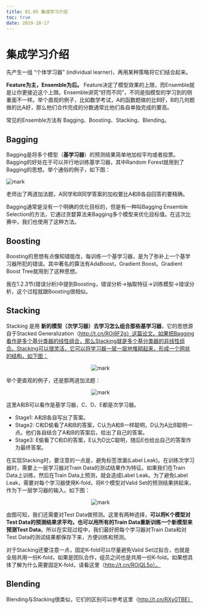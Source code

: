 ```yaml
---
title: 01.05 集成学习介绍
toc: true
date: 2019-10-17
---
```

# 集成学习介绍

先产生一组 “个体学习器” (individual learner)，再用某种策略将它们结合起来。


**Feature为主，Ensemble为后。** Feature决定了模型效果的上限，而Ensemble就是让你更接近这个上限。Ensemble讲究“好而不同”，不同是指模型的学习到的侧重面不一样。举个直观的例子，比如数学考试，A的函数题做的比B好，B的几何题做的比A好，那么他们合作完成的分数通常比他们各自单独完成的要高。

常见的Ensemble方法有 Bagging、Boosting、Stacking、Blending。

## Bagging

Bagging是将多个模型（**基学习器**）的预测结果简单地加权平均或者投票。Bagging的好处在于可以并行地训练基学习器，其中Random Forest就用到了Bagging的思想。举个通俗的例子，如下图：

![mark](http://images.iterate.site/blog/image/20191015/ceHpj8zFqQbC.png?imageslim)


老师出了两道加法题，A同学和B同学答案的加权要比A和B各自回答的要精确。

Bagging通常是没有一个明确的优化目标的，但是有一种叫Bagging Ensemble Selection的方法，它通过贪婪算法来Bagging多个模型来优化目标值。在这次比赛中，我们也使用了这种方法。

## Boosting

Boosting的思想有点像知错能改，每训练一个基学习器，是为了弥补上一个基学习器所犯的错误。其中著名的算法有AdaBoost，Gradient Boost。Gradient Boost Tree就用到了这种思想。

我在1.2.3节(错误分析)中提到Boosting，错误分析->抽取特征->训练模型->错误分析，这个过程就跟Boosting很相似。

## Stacking

Stacking 是用 **新的模型（次学习器）去学习怎么组合那些基学习器**，它的思想源自于Stacked Generalization（http://t.cn/ROj8F2g）这篇论文。如果把Bagging看作是多个基分类器的线性组合，那么Stacking就是多个基分类器的非线性组合。Stacking可以很灵活，它可以将学习器一层一层地堆砌起来，形成一个网状的结构，如下图：

<center>

![mark](http://images.iterate.site/blog/image/20191015/vPwxIDm510ty.png?imageslim)

</center>

举个更直观的例子，还是那两道加法题：

<center>

![mark](http://images.iterate.site/blog/image/20191015/0unqU4ggr0UU.png?imageslim)

</center>

这里A和B可以看作是基学习器，C、D、E都是次学习器。

- Stage1:  A和B各自写出了答案。
- Stage2:  C和D偷看了A和B的答案，C认为A和B一样聪明，D认为A比B聪明一点。他们各自结合了A和B的答案后，给出了自己的答案。
- Stage3:  E偷看了C和D的答案，E认为D比C聪明，随后E也给出自己的答案作为最终答案。

在实现Stacking时，要注意的一点是，避免标签泄漏(Label Leak)。在训练次学习器时，需要上一层学习器对Train Data的测试结果作为特征。如果我们在Train Data上训练，然后在Train Data上预测，就会造成Label Leak。为了避免Label Leak，需要对每个学习器使用K-fold，将K个模型对Valid Set的预测结果拼起来，作为下一层学习器的输入。如下图：

<center>

![mark](http://images.iterate.site/blog/image/20191015/xFBOxW5QYAhE.png?imageslim)

</center>

由图可知，我们还需要对Test Data做预测。这里有两种选择，**可以将K个模型对Test Data的预测结果求平均，也可以用所有的Train Data重新训练一个新模型来预测Test Data**。所以在实现过程中，我们最好把每个学习器对Train Data和对Test Data的测试结果都保存下来，方便训练和预测。

对于Stacking还要注意一点，固定K-fold可以尽量避免Valid Set过拟合，也就是全局共用一份K-fold，如果是团队合作，组员之间也是共用一份K-fold。如果想具体了解为什么需要固定K-fold，请看这里（http://t.cn/ROjQL5o）。

## Blending

Blending与Stacking很类似，它们的区别可以参考这里（http://t.cn/RXy0TBE）
